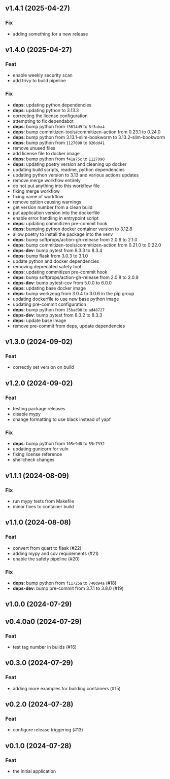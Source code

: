## v1.4.1 (2025-04-27)

### Fix

- adding something for a new release

## v1.4.0 (2025-04-27)

### Feat

- enable weekly security scan
- add trivy to build pipeline

### Fix

- **deps**: updating python dependencies
- **deps**: updating python to 3.13.3
- correcting the license configuration
- attempting to fix dependabot
- **deps**: bump python from `f3614d9` to `8f3aba4`
- **deps**: bump commitizen-tools/commitizen-action from 0.23.1 to 0.24.0
- **deps**: bump python from 3.13.1-slim-bookworm to 3.13.2-slim-bookworm
- **deps**: bump python from `1127090` to `026dd41`
- remove unused files
- add license file to docker image
- **deps**: bump python from `f41a75c` to `1127090`
- **deps**: updating poetry version and cleaning up docker
- updating build scripts, readme, python dependencies
- updating python version to 3.13 and various actions updates
- remove merge workflow entirely
- do not put anything into this workflow file
- fixing merge workflow
- fixing name of workflow
- remove option causing warnings
- get version number from a clean build
- put application version into the dockerfile
- enable error handling in entrypoint script
- **deps**: updating commitizen pre-commit hook
- **deps**: bumping python docker container version to 3.12.8
- allow poetry to install the package into the venv
- **deps**: bump softprops/action-gh-release from 2.0.9 to 2.1.0
- **deps**: bump commitizen-tools/commitizen-action from 0.21.0 to 0.22.0
- **deps-dev**: bump pytest from 8.3.3 to 8.3.4
- **deps**: bump flask from 3.0.3 to 3.1.0
- update python and docker dependencies
- removing deprecated safety tool
- **deps**: updating commitizen pre-commit hook
- **deps**: bump softprops/action-gh-release from 2.0.8 to 2.0.9
- **deps-dev**: bump pytest-cov from 5.0.0 to 6.0.0
- **deps**: updating base docker image
- **deps**: bump werkzeug from 3.0.4 to 3.0.6 in the pip group
- updating dockerfile to use new base python image
- updating pre-commit configuration
- **deps**: bump python from `15bad98` to `ad48727`
- **deps-dev**: bump pytest from 8.3.2 to 8.3.3
- **deps**: update base image
- remove pre-commit from deps, update dependencies

## v1.3.0 (2024-09-02)

### Feat

- correctly set version on build

## v1.2.0 (2024-09-02)

### Feat

- testing package releases
- disable mypy
- change formatting to use black instead of yapf

### Fix

- **deps**: bump python from `105e9d8` to `59c7332`
- updating gunicorn for vuln
- fixing license reference
- shellcheck changes

## v1.1.1 (2024-08-09)

### Fix

- run mypy tests from Makefile
- minor fixes to container build

## v1.1.0 (2024-08-08)

### Feat

- convert from quart to flask (#22)
- adding mypy and cov requirements (#21)
- enable the safety pipeline (#20)

### Fix

- **deps**: bump python from `f11725a` to `740d94a` (#18)
- **deps-dev**: bump pre-commit from 3.7.1 to 3.8.0 (#19)

## v1.0.0 (2024-07-29)

## v0.4.0a0 (2024-07-29)

### Feat

- test tag number in builds (#16)

## v0.3.0 (2024-07-29)

### Feat

- adding more examples for building containers (#15)

## v0.2.0 (2024-07-28)

### Feat

- configure release triggering (#13)

## v0.1.0 (2024-07-28)

### Feat

- the initial application
